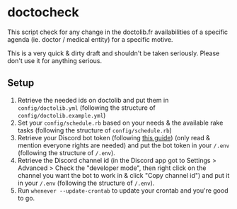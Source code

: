 # doctocheck

This script check for any change in the doctolib.fr availabilities of a specific agenda (ie. doctor / medical entity) for a specific motive.

This is a very quick & dirty draft and shouldn't be taken seriously. Please don't use it for anything serious.

## Setup

1. Retrieve the needed ids on doctolib and put them in `config/doctolib.yml` (following the structure of `config/doctolib.example.yml`)
2. Set your `config/schedule.rb` based on your needs & the available rake tasks (following the structure of `config/schedule.rb`)
3. Retrieve your Discord bot token (following [this guide](https://www.writebots.com/discord-bot-token/)) (only read & mention everyone rights are needed) and put the bot token in your `/.env` (following the structure of `/.env`).
4. Retrieve the Discord channel id (in the Discord app got to Settings > Advanced > Check the "developer mode", then right click on the channel you want the bot to work in & click "Copy channel id") and put it in your `/.env` (following the structure of `/.env`).
5. Run `whenever --update-crontab` to update your crontab and you're good to go.
